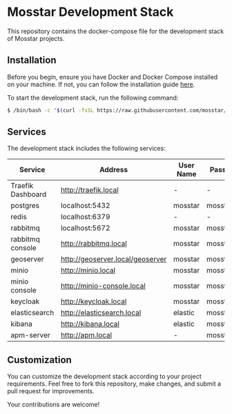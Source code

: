# Mosstar Development Stack

This repository contains the docker-compose file for the development stack of Mosstar projects.

## Installation

Before you begin, ensure you have Docker and Docker Compose installed on your machine. If not, you can follow the
installation guide [here](https://docs.docker.com/desktop/).

To start the development stack, run the following command:

```bash
$ /bin/bash -c "$(curl -fsSL https://raw.githubusercontent.com/mosstar/mosstar-dev-stack/master/install.sh)"
```

## Services

The development stack includes the following services:

| Service           | Address                          | User Name | Password   |
|-------------------|----------------------------------|-----------|------------|
| Traefik Dashboard | http://traefik.local             | -         | -          |
| postgres          | localhost:5432                   | mosstar   | mosstar123 |
| redis             | localhost:6379                   | -         | -          |
| rabbitmq          | localhost:5672                   | mosstar   | mosstar123 |
| rabbitmq console  | http://rabbitmq.local            | mosstar   | mosstar123 |
| geoserver         | http://geoserver.local/geoserver | mosstar   | mosstar123 |
| minio             | http://minio.local               | mosstar   | mosstar123 |
| minio console     | http://minio-console.local       | mosstar   | mosstar123 |
| keycloak          | http://keycloak.local            | mosstar   | mosstar123 |
| elasticsearch     | http://elasticsearch.local       | elastic   | mosstar123 |
| kibana            | http://kibana.local              | elastic   | mosstar123 |
| apm-server        | http://apm.local                 | -         | mosstar123 |

## Customization

You can customize the development stack according to your project requirements. Feel free to fork this repository, make
changes, and submit a pull request for improvements.

Your contributions are welcome!
